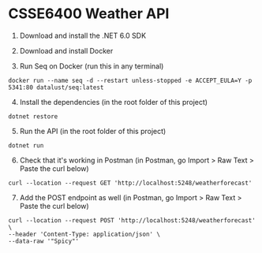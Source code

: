 # CSSE6400 Weather API

1. Download and install the .NET 6.0 SDK

2. Download and install Docker

3. Run Seq on Docker (run this in any terminal)

`docker run --name seq -d --restart unless-stopped -e ACCEPT_EULA=Y -p 5341:80 datalust/seq:latest`

4. Install the dependencies (in the root folder of this project)

`dotnet restore`

5. Run the API (in the root folder of this project)

`dotnet run`

6. Check that it's working in Postman (in Postman, go Import > Raw Text > Paste the curl below)

`curl --location --request GET 'http://localhost:5248/weatherforecast'`

7. Add the POST endpoint as well (in Postman, go Import > Raw Text > Paste the curl below)

```
curl --location --request POST 'http://localhost:5248/weatherforecast' \
--header 'Content-Type: application/json' \
--data-raw '"Spicy"'
```